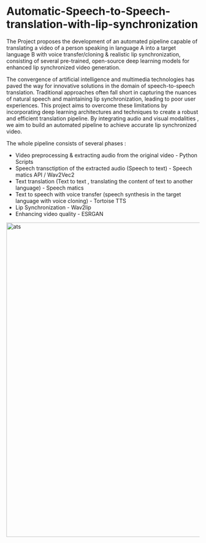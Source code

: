 # Automatic-Speech-to-Speech-translation-with-lip-synchronization
The Project proposes the development of an automated pipeline capable of translating a video of a person speaking in language A into a target language B with voice transfer/cloning & realistic lip synchronization, consisting of several pre-trained, open-source deep learning models for enhanced lip synchronized video generation.

The convergence of artificial intelligence and multimedia technologies has paved the way for innovative solutions in the domain of speech-to-speech translation. Traditional approaches often fall short in capturing the nuances of natural speech and maintaining lip synchronization, leading to poor user experiences. This project aims to overcome these limitations by incorporating deep learning architectures and techniques to create a robust and efficient translation pipeline. By integrating audio and visual modalities , we aim to build an automated pipeline to achieve accurate lip synchronized video.

The whole pipeline consists of several phases :

- Video preprocessing & extracting audio from the original video - Python Scripts
- Speech transctiption of the extracted audio (Speech to text) - Speech matics API / Wav2Vec2 
- Text translation (Text to text , translating the content of text to another language) - Speech matics
- Text to speech with voice transfer (speech synthesis in the target language with voice cloning) - Tortoise TTS 
- Lip Synchronization - Wav2lip  
-  Enhancing video quality - ESRGAN


<img width="820" alt="ats" src="https://github.com/user-attachments/assets/8e48dfa8-514b-4623-bcd1-993ebd01dc80">
